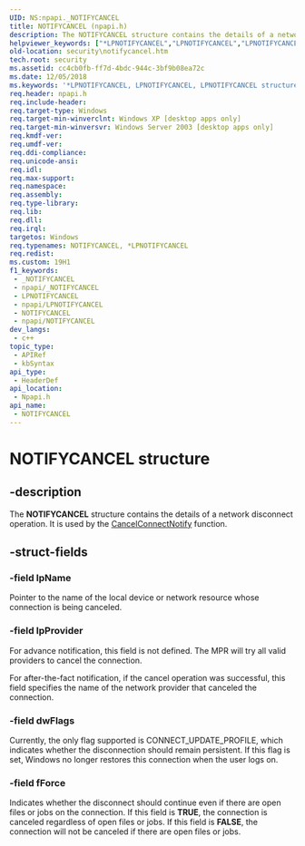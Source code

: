 ```yaml
---
UID: NS:npapi._NOTIFYCANCEL
title: NOTIFYCANCEL (npapi.h)
description: The NOTIFYCANCEL structure contains the details of a network disconnect operation. It is used by the CancelConnectNotify function.
helpviewer_keywords: ["*LPNOTIFYCANCEL","LPNOTIFYCANCEL","LPNOTIFYCANCEL structure pointer [Security]","NOTIFYCANCEL","NOTIFYCANCEL structure [Security]","_mnp_notifycancel","npapi/LPNOTIFYCANCEL","npapi/NOTIFYCANCEL","security.notifycancel"]
old-location: security\notifycancel.htm
tech.root: security
ms.assetid: cc4cb0fb-ff7d-4bdc-944c-3bf9b08ea72c
ms.date: 12/05/2018
ms.keywords: '*LPNOTIFYCANCEL, LPNOTIFYCANCEL, LPNOTIFYCANCEL structure pointer [Security], NOTIFYCANCEL, NOTIFYCANCEL structure [Security], _mnp_notifycancel, npapi/LPNOTIFYCANCEL, npapi/NOTIFYCANCEL, security.notifycancel'
req.header: npapi.h
req.include-header: 
req.target-type: Windows
req.target-min-winverclnt: Windows XP [desktop apps only]
req.target-min-winversvr: Windows Server 2003 [desktop apps only]
req.kmdf-ver: 
req.umdf-ver: 
req.ddi-compliance: 
req.unicode-ansi: 
req.idl: 
req.max-support: 
req.namespace: 
req.assembly: 
req.type-library: 
req.lib: 
req.dll: 
req.irql: 
targetos: Windows
req.typenames: NOTIFYCANCEL, *LPNOTIFYCANCEL
req.redist: 
ms.custom: 19H1
f1_keywords:
 - _NOTIFYCANCEL
 - npapi/_NOTIFYCANCEL
 - LPNOTIFYCANCEL
 - npapi/LPNOTIFYCANCEL
 - NOTIFYCANCEL
 - npapi/NOTIFYCANCEL
dev_langs:
 - c++
topic_type:
 - APIRef
 - kbSyntax
api_type:
 - HeaderDef
api_location:
 - Npapi.h
api_name:
 - NOTIFYCANCEL
---
```


# NOTIFYCANCEL structure


## -description

The <b>NOTIFYCANCEL</b> structure contains the details of a network disconnect operation. It is used by the 
<a href="https://docs.microsoft.com/windows/desktop/api/npapi/nf-npapi-cancelconnectnotify">CancelConnectNotify</a> function.

## -struct-fields

### -field lpName

Pointer to the name of the local device or network resource whose connection is being canceled.

### -field lpProvider

For advance notification, this field is not defined. The MPR will try all valid providers to cancel the connection. 




For after-the-fact notification, if the cancel operation was successful, this field specifies the name of the network provider that canceled the connection.

### -field dwFlags

Currently, the only flag supported is CONNECT_UPDATE_PROFILE, which indicates whether the disconnection should remain persistent. If this flag is set, Windows no longer restores this connection when the user logs on.

### -field fForce

Indicates whether the disconnect should continue even if there are open files or jobs on the connection. If this field is <b>TRUE</b>, the connection is canceled regardless of open files or jobs. If this field is <b>FALSE</b>, the connection will not be canceled if there are open files or jobs.


